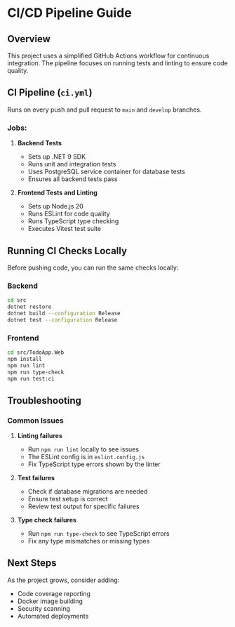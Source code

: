 # CI/CD Pipeline Guide

## Overview

This project uses a simplified GitHub Actions workflow for continuous integration. The pipeline focuses on running tests and linting to ensure code quality.

## CI Pipeline (`ci.yml`)

Runs on every push and pull request to `main` and `develop` branches.

### Jobs:

1. **Backend Tests**
   - Sets up .NET 9 SDK
   - Runs unit and integration tests
   - Uses PostgreSQL service container for database tests
   - Ensures all backend tests pass

2. **Frontend Tests and Linting**
   - Sets up Node.js 20
   - Runs ESLint for code quality
   - Runs TypeScript type checking
   - Executes Vitest test suite

## Running CI Checks Locally

Before pushing code, you can run the same checks locally:

### Backend
```bash
cd src
dotnet restore
dotnet build --configuration Release
dotnet test --configuration Release
```

### Frontend
```bash
cd src/TodoApp.Web
npm install
npm run lint
npm run type-check
npm run test:ci
```

## Troubleshooting

### Common Issues

1. **Linting failures**
   - Run `npm run lint` locally to see issues
   - The ESLint config is in `eslint.config.js`
   - Fix TypeScript type errors shown by the linter

2. **Test failures**
   - Check if database migrations are needed
   - Ensure test setup is correct
   - Review test output for specific failures

3. **Type check failures**
   - Run `npm run type-check` to see TypeScript errors
   - Fix any type mismatches or missing types

## Next Steps

As the project grows, consider adding:
- Code coverage reporting
- Docker image building
- Security scanning
- Automated deployments
